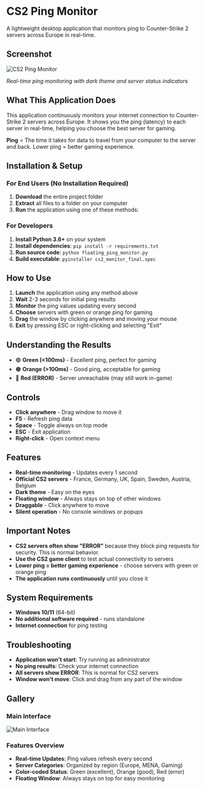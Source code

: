 # CS2 Ping Monitor

A lightweight desktop application that monitors ping to Counter-Strike 2 servers across Europe in real-time.

## Screenshot

![CS2 Ping Monitor](screenshot.png)

*Real-time ping monitoring with dark theme and server status indicators*

## What This Application Does

This application continuously monitors your internet connection to Counter-Strike 2 servers across Europe. It shows you the ping (latency) to each server in real-time, helping you choose the best server for gaming.

**Ping** = The time it takes for data to travel from your computer to the server and back. Lower ping = better gaming experience.

## Installation & Setup

### For End Users (No Installation Required)

1. **Download** the entire project folder
2. **Extract** all files to a folder on your computer
3. **Run** the application using one of these methods:


### For Developers

1. **Install Python 3.6+** on your system
2. **Install dependencies**: `pip install -r requirements.txt`
3. **Run source code**: `python floating_ping_monitor.py`
4. **Build executable**: `pyinstaller cs2_monitor_final.spec`

## How to Use

1. **Launch** the application using any method above
2. **Wait** 2-3 seconds for initial ping results
3. **Monitor** the ping values updating every second
4. **Choose** servers with green or orange ping for gaming
5. **Drag** the window by clicking anywhere and moving your mouse
6. **Exit** by pressing ESC or right-clicking and selecting "Exit"

## Understanding the Results

- 🟢 **Green (<100ms)** - Excellent ping, perfect for gaming
- 🟠 **Orange (>100ms)** - Good ping, acceptable for gaming
- 🔴 **Red (ERROR)** - Server unreachable (may still work in-game)

## Controls

- **Click anywhere** - Drag window to move it
- **F5** - Refresh ping data
- **Space** - Toggle always on top mode
- **ESC** - Exit application
- **Right-click** - Open context menu

## Features

- **Real-time monitoring** - Updates every 1 second
- **Official CS2 servers** - France, Germany, UK, Spain, Sweden, Austria, Belgium
- **Dark theme** - Easy on the eyes
- **Floating window** - Always stays on top of other windows
- **Draggable** - Click anywhere to move
- **Silent operation** - No console windows or popups

## Important Notes

- **CS2 servers often show "ERROR"** because they block ping requests for security. This is normal behavior.
- **Use the CS2 game client** to test actual connectivity to servers
- **Lower ping = better gaming experience** - choose servers with green or orange ping
- **The application runs continuously** until you close it

## System Requirements

- **Windows 10/11** (64-bit)
- **No additional software required** - runs standalone
- **Internet connection** for ping testing

## Troubleshooting

- **Application won't start**: Try running as administrator
- **No ping results**: Check your internet connection
- **All servers show ERROR**: This is normal for CS2 servers
- **Window won't move**: Click and drag from any part of the window

## Gallery

### Main Interface
![Main Interface](screenshot.png)

### Features Overview
- **Real-time Updates**: Ping values refresh every second
- **Server Categories**: Organized by region (Europe, MENA, Gaming)
- **Color-coded Status**: Green (excellent), Orange (good), Red (error)
- **Floating Window**: Always stays on top for easy monitoring
